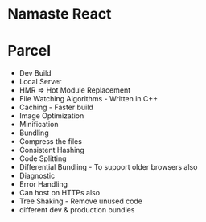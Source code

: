 # Namaste React

# Parcel
- Dev Build
- Local Server
- HMR => Hot Module Replacement
- File Watching Algorithms - Written in C++
- Caching - Faster build
- Image Optimization
- Minification
- Bundling
- Compress the files
- Consistent Hashing
- Code Splitting
- Differential Bundling - To support older browsers also
- Diagnostic
- Error Handling
- Can host on HTTPs also
- Tree Shaking - Remove unused code
- different dev & production bundles